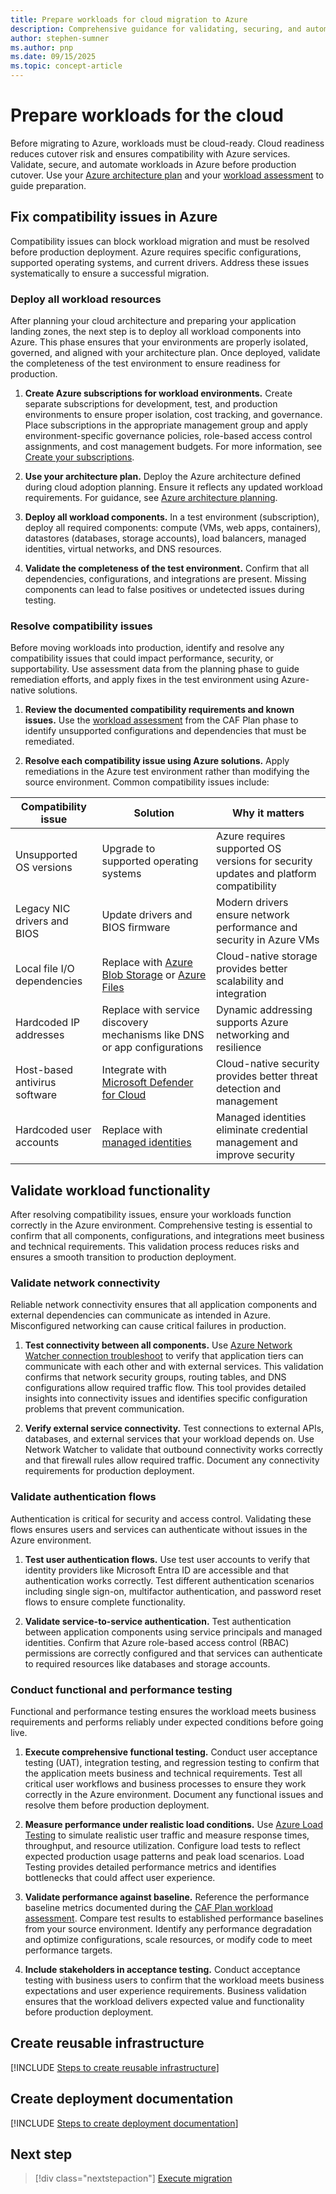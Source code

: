```yaml
---
title: Prepare workloads for cloud migration to Azure
description: Comprehensive guidance for validating, securing, and automating workloads before migrating to Azure, including steps to resolve compatibility issues, test performance, and create reusable infrastructure for reliable cloud adoption and operational maturity.
author: stephen-sumner
ms.author: pnp
ms.date: 09/15/2025
ms.topic: concept-article
---
```


# Prepare workloads for the cloud

Before migrating to Azure, workloads must be cloud-ready. Cloud readiness reduces cutover risk and ensures compatibility with Azure services. Validate, secure, and automate workloads in Azure before production cutover. Use your [Azure architecture plan](../plan/estimate-total-cost-of-ownership.md#plan-your-azure-architecture) and your [workload assessment](../plan/assess-workloads-for-cloud-migration.md) to guide preparation.

## Fix compatibility issues in Azure

Compatibility issues can block workload migration and must be resolved before production deployment. Azure requires specific configurations, supported operating systems, and current drivers. Address these issues systematically to ensure a successful migration.

### Deploy all workload resources

After planning your cloud architecture and preparing your application landing zones, the next step is to deploy all workload components into Azure. This phase ensures that your environments are properly isolated, governed, and aligned with your architecture plan. Once deployed, validate the completeness of the test environment to ensure readiness for production.

1. **Create Azure subscriptions for workload environments.** Create separate subscriptions for development, test, and production environments to ensure proper isolation, cost tracking, and governance. Place subscriptions in the appropriate management group and apply environment-specific governance policies, role-based access control assignments, and cost management budgets. For more information, see [Create your subscriptions](/azure/cloud-adoption-framework/ready/azure-best-practices/initial-subscriptions).

2. **Use your architecture plan.** Deploy the Azure architecture defined during cloud adoption planning. Ensure it reflects any updated workload requirements. For guidance, see [Azure architecture planning](../plan/estimate-total-cost-of-ownership.md#plan-your-azure-architecture).

3. **Deploy all workload components.** In a test environment (subscription), deploy all required components: compute (VMs, web apps, containers), datastores (databases, storage accounts), load balancers, managed identities, virtual networks, and DNS resources.

4. **Validate the completeness of the test environment.** Confirm that all dependencies, configurations, and integrations are present. Missing components can lead to false positives or undetected issues during testing.

### Resolve compatibility issues

Before moving workloads into production, identify and resolve any compatibility issues that could impact performance, security, or supportability. Use assessment data from the planning phase to guide remediation efforts, and apply fixes in the test environment using Azure-native solutions.

1. **Review the documented compatibility requirements and known issues.** Use the [workload assessment](../plan/assess-workloads-for-cloud-migration.md) from the CAF Plan phase to identify unsupported configurations and dependencies that must be remediated.

1. **Resolve each compatibility issue using Azure solutions.** Apply remediations in the Azure test environment rather than modifying the source environment. Common compatibility issues include:

| Compatibility issue | Solution | Why it matters |
|---------------------|----------------|------------------|
| Unsupported OS versions | Upgrade to supported operating systems | Azure requires supported OS versions for security updates and platform compatibility |
| Legacy NIC drivers and BIOS | Update drivers and BIOS firmware | Modern drivers ensure network performance and security in Azure VMs |
| Local file I/O dependencies | Replace with [Azure Blob Storage](/azure/storage/blobs/storage-blobs-introduction) or [Azure Files](/azure/storage/files/storage-files-introduction) | Cloud-native storage provides better scalability and integration |
| Hardcoded IP addresses | Replace with service discovery mechanisms like DNS or app configurations | Dynamic addressing supports Azure networking and resilience |
| Host-based antivirus software | Integrate with [Microsoft Defender for Cloud](/azure/defender-for-cloud/defender-for-cloud-introduction) | Cloud-native security provides better threat detection and management |
| Hardcoded user accounts | Replace with [managed identities](/entra/identity/managed-identities-azure-resources/overview) | Managed identities eliminate credential management and improve security |

## Validate workload functionality

After resolving compatibility issues, ensure your workloads function correctly in the Azure environment. Comprehensive testing is essential to confirm that all components, configurations, and integrations meet business and technical requirements. This validation process reduces risks and ensures a smooth transition to production deployment.

### Validate network connectivity

Reliable network connectivity ensures that all application components and external dependencies can communicate as intended in Azure. Misconfigured networking can cause critical failures in production.

1. **Test connectivity between all components.** Use [Azure Network Watcher connection troubleshoot](/azure/network-watcher/connection-troubleshoot-manage?tabs=portal) to verify that application tiers can communicate with each other and with external services. This validation confirms that network security groups, routing tables, and DNS configurations allow required traffic flow. This tool provides detailed insights into connectivity issues and identifies specific configuration problems that prevent communication.

1. **Verify external service connectivity.** Test connections to external APIs, databases, and external services that your workload depends on. Use Network Watcher to validate that outbound connectivity works correctly and that firewall rules allow required traffic. Document any connectivity requirements for production deployment.

### Validate authentication flows

Authentication is critical for security and access control. Validating these flows ensures users and services can authenticate without issues in the Azure environment.

1. **Test user authentication flows.** Use test user accounts to verify that identity providers like Microsoft Entra ID are accessible and that authentication works correctly. Test different authentication scenarios including single sign-on, multifactor authentication, and password reset flows to ensure complete functionality.

2. **Validate service-to-service authentication.** Test authentication between application components using service principals and managed identities. Confirm that Azure role-based access control (RBAC) permissions are correctly configured and that services can authenticate to required resources like databases and storage accounts.

### Conduct functional and performance testing

Functional and performance testing ensures the workload meets business requirements and performs reliably under expected conditions before going live.

1. **Execute comprehensive functional testing.** Conduct user acceptance testing (UAT), integration testing, and regression testing to confirm that the application meets business and technical requirements. Test all critical user workflows and business processes to ensure they work correctly in the Azure environment. Document any functional issues and resolve them before production deployment.

2. **Measure performance under realistic load conditions.** Use [Azure Load Testing](/azure/load-testing/overview-what-is-azure-load-testing) to simulate realistic user traffic and measure response times, throughput, and resource utilization. Configure load tests to reflect expected production usage patterns and peak load scenarios. Load Testing provides detailed performance metrics and identifies bottlenecks that could affect user experience.

3. **Validate performance against baseline.** Reference the performance baseline metrics documented during the [CAF Plan workload assessment](../plan/assess-workloads-for-cloud-migration.md). Compare test results to established performance baselines from your source environment. Identify any performance degradation and optimize configurations, scale resources, or modify code to meet performance targets.

4. **Include stakeholders in acceptance testing.** Conduct acceptance testing with business users to confirm that the workload meets business expectations and user experience requirements. Business validation ensures that the workload delivers expected value and functionality before production deployment.

## Create reusable infrastructure

[!INCLUDE [Steps to create reusable infrastructure](./includes/create-reusable-infrastructure.md)]

## Create deployment documentation

[!INCLUDE [Steps to create deployment documentation](./includes/create-deployment-documentation.md)]

## Next step

> [!div class="nextstepaction"]
> [Execute migration](./execute-migration.md)
